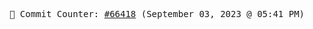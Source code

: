 <p align="center">
    <samp>
        📮 Commit Counter: <a href="https://github.com/Javascript-void0/Javascript-void0/commits/main">#66418</a> (September 03, 2023 @ 05:41 PM)
    </samp>
</p>